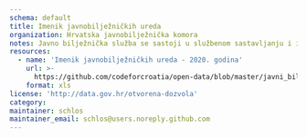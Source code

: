 ```yaml
---
schema: default
title: Imenik javnobilježničkih ureda
organization: Hrvatska javnobilježnička komora
notes: Javno bilježnička služba se sastoji u službenom sastavljanju i izdavanju javnih isprava o pravnim poslovima, izjavama i činjenicama na kojima se utemeljuju prava u službenom ovjeravanju privatnih isprava, u primanju na čuvanje isprava, zatim novca i predmeta od vrijednosti radi njihove predaje drugim osobama ili nadležnim tijelima te u obavljanju, po nalogu suda ili drugih javnih tijela postupaka određenih Zakonom. Ustrojstvo i način rada javnog bilježnika kao javne službe uređeno je Zakonom o javnom bilježništvu. Javni bilježnici na području Republike Hrvatske obavezno se udružuju u Hrvatsku javnobilježničku komoru. Sjedište Komore je u Zagrebu. Komora se brine o čuvanju ugleda i časti javnih bilježnika te štiti njihova prava i interese, a odlučuje o njihovim pravima i obvezama i odgovornostima. Nadzor nad radom javnobilježničke službe obavljaju Ministarstvo pravosuđa i Komora.
resources:
  - name: 'Imenik javnobilježničkih ureda - 2020. godina'
    url: >-
      https://github.com/codeforcroatia/open-data/blob/master/javni_biljeznici/Popis%20JB%20ureda%20s%20podacima%20s%20web%20stranice%20Komore.xlsx
    format: xls
license: 'http://data.gov.hr/otvorena-dozvola'
category:
maintainer: schlos
maintainer_email: schlos@users.noreply.github.com
---
```


